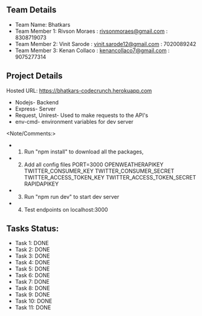 ## Team Details

* Team Name: Bhatkars
* Team Member 1: Rivson Moraes : rivsonmoraes@gmail.com   : 8308719073
* Team Member 2: Vinit Sarode  : vinit.sarode12@gmail.com : 7020089242
* Team Member 3: Kenan Collaco : kenancollaco7@gmail.com  : 9075277314

## Project Details

Hosted URL: https://bhatkars-codecrunch.herokuapp.com
<Tech Stack used:>
* Nodejs- Backend
* Express- Server
* Request, Unirest- Used to make requests to the API's
* env-cmd- environment variables for dev server


<Note/Comments:>
* 1) Run "npm install" to download all the packages, 
* 2) Add all config files
PORT=3000
OPENWEATHERAPIKEY
TWITTER_CONSUMER_KEY
TWITTER_CONSUMER_SECRET
TWITTER_ACCESS_TOKEN_KEY
TWITTER_ACCESS_TOKEN_SECRET
RAPIDAPIKEY
* 3) Run "npm run dev" to start dev server
* 4) Test endpoints on localhost:3000


## Tasks Status:

* Task 1: DONE
* Task 2: DONE
* Task 3: DONE
* Task 4: DONE
* Task 5: DONE
* Task 6: DONE
* Task 7: DONE
* Task 8: DONE
* Task 9: DONE
* Task 10: DONE
* Task 11: DONE
